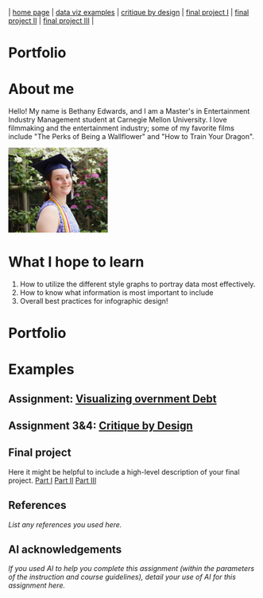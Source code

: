| [home page](https://bethanyed.github.io/Bethanys-Data-Portfolio/) | [data viz examples](dataviz-examples) | [critique by design](critique-by-design) | [final project I](final-project-part-one) | [final project II](final-project-part-two) | [final project III](final-project-part-three) |
# Portfolio


# About me
Hello! My name is Bethany Edwards, and I am a Master's in Entertainment Industry Management student at Carnegie Mellon University. I love filmmaking and the entertainment industry; some of my favorite films include "The Perks of Being a Wallflower" and "How to Train Your Dragon". 

<img src="IMG_93742 - Copy.JPG" width="200"/>

# What I hope to learn
1. How to utilize the different style graphs to portray data most effectively.
2. How to know what information is most important to include
3. Overall best practices for infographic design!

# Portfolio

# Examples

## Assignment: [Visualizing overnment Debt](visualizing-government-debt.md)


## Assignment 3&4: [Critique by Design](critique-by-design.md)


## Final project
Here it might be helpful to include a high-level description of your final project. 
[Part I](final-project-part-one)
[Part II](final-project-part-two)
[Part III](final-project-part-three)


## References
_List any references you used here._

## AI acknowledgements
_If you used AI to help you complete this assignment (within the parameters of the instruction and course guidelines), detail your use of AI for this assignment here._

